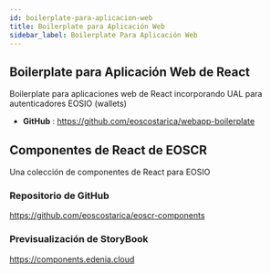 ```yaml
---
id: boilerplate-para-aplicacion-web
title: Boilerplate para Aplicación Web
sidebar_label: Boilerplate Para Aplicación Web
---
```


## Boilerplate para Aplicación Web de React

Boilerplate para aplicaciones web de React incorporando UAL para autenticadores EOSIO (wallets)

- **GitHub** : https://github.com/eoscostarica/webapp-boilerplate

## Componentes de React de EOSCR
Una colección de componentes de React para EOSIO

### Repositorio de GitHub
https://github.com/eoscostarica/eoscr-components

### Previsualización de StoryBook
https://components.edenia.cloud


